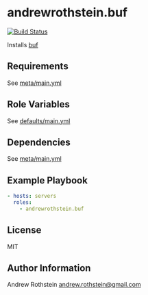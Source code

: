 andrewrothstein.buf
=========
[![Build Status](https://travis-ci.org/andrewrothstein/ansible-buf.svg?branch=master)](https://travis-ci.org/andrewrothstein/ansible-buf)

Installs [buf](https://buf.build/)

Requirements
------------

See [meta/main.yml](meta/main.yml)

Role Variables
--------------

See [defaults/main.yml](defaults/main.yml)

Dependencies
------------

See [meta/main.yml](meta/main.yml)

Example Playbook
----------------

```yml
- hosts: servers
  roles:
    - andrewrothstein.buf
```

License
-------

MIT

Author Information
------------------

Andrew Rothstein <andrew.rothstein@gmail.com>
